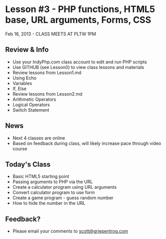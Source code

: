 Lesson #3 - PHP functions, HTML5 base, URL arguments, Forms, CSS
===

Feb 16, 2013 - CLASS MEETS AT PLTW 1PM

Review & Info
---
* Use your IndyPhp.com class account to edit and run PHP scripts
* Use GITHUB (see Lesson0) to view class lessons and materials
* Review lessons from Lesson1.md
 * Using Echo
 * Variables
 * If, Else
* Review lessons from Lesson2.md
 * Arithmetic Operators
 * Logical Operators
 * Switch Statement

News
---
* Next 4 classes are online
* Based on feedback during class, will likely increase pace through video course

Today's Class
---
* Basic HTML5 starting point
* Passing arguments to PHP via the URL
* Create a calculator program using URL arguments
* Convert calculator program to use form
* Create a game program - guess random number
* How to hide the number in the URL

Feedback?
---
* Please email your comments to [scott@griepentrog.com](mailto:scott@griepentrog.com)

